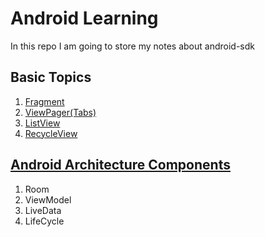 # Android Learning

In this repo I am going to store my notes about android-sdk

## Basic Topics

1. [Fragment](fragment/)
1. [ViewPager(Tabs)](fragment/#basic-viewpager)
1. [ListView](listview/)
1. [RecycleView](recycleview/)


## [Android Architecture Components](https://developer.android.com/topic/libraries/architecture/index.html)

1. Room
1. ViewModel
1. LiveData
1. LifeCycle
